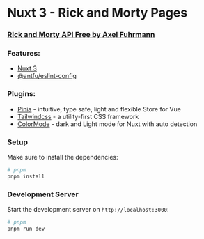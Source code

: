 # Nuxt 3 - Rick and Morty Pages

### [RIck and Morty API Free by Axel Fuhrmann](https://rickandmortyapi.com/documentation/#introduction)

### Features:

- [Nuxt 3](https://nuxt.com/)
- [@antfu/eslint-config](https://github.com/antfu/eslint-config)

### Plugins:

- [Pinia](https://nuxt.com/modules/pinia) - intuitive, type safe, light and flexible Store for Vue
- [Tailwindcss](https://nuxt.com/modules/tailwindcss) - a utility-first CSS framework
- [ColorMode](https://nuxt.com/modules/color-mode) - dark and Light mode for Nuxt with auto detection

### Setup

Make sure to install the dependencies:

```bash
# pnpm
pnpm install
```

### Development Server

Start the development server on `http://localhost:3000`:

```bash
# pnpm
pnpm run dev
```
